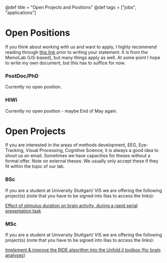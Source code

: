 @def title = "Open Projects and Positions"
@def tags = ["jobs", "applications"]

# Open Positions
If you think about working with us and want to apply, I highly recommend reading through [this link](http://www.thememolab.org/pages/gradapps/) prior to writing your statement. It is from the MemoLab (US-based), but many things apply as well. At some point I hope to write my own document, but this has to suffice for now.

### PostDoc/PhD
Currently no open position.

### HiWi
Currently no open position - maybe End of May again.

# Open Projects
If you are interested in the areas of methods development, EEG, Eye-Tracking, Visual Processing, Cognitive Science, it is always a good idea to shoot us an email. Sometimes we have capacities for theses without a formal offer. Note on external theses: We usually only accept these if they fit within the topic of our lab.

### BSc

If you are a student at University Stuttgart/ VIS we are offering the following project(s) (note that you have to be signed into Ilias to access the links):

[Effect of stimulus duration on brain activity, during a rapid serial presentation task](https://ilias3.uni-stuttgart.de/ilias.php?baseClass=ilrepositorygui&cmdNode=ym:my:a6&cmdClass=ildclrecordlistgui&cmd=sendFile&ref_id=2140309&tableview_id=907&record_id=68305&field_id=3531)

### MSc

If you are a student at University Stuttgart/ VIS we are offering the following project(s) (note that you have to be signed into Ilias to access the links):

[Implement & improve the RIDE algorithm into the Unfold.jl toolbox (for brain analyses)](https://ilias3.uni-stuttgart.de/ilias.php?baseClass=ilrepositorygui&cmdNode=ym:my:a6&cmdClass=ildclrecordlistgui&cmd=sendFile&ref_id=2140309&tableview_id=907&record_id=68306&field_id=3531)

